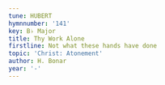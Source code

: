```yaml
---
tune: HUBERT
hymnnumber: '141'
key: B♭ Major
title: Thy Work Alone
firstline: Not what these hands have done
topic: 'Christ: Atonement'
author: H. Bonar
year: '-'
---
```

